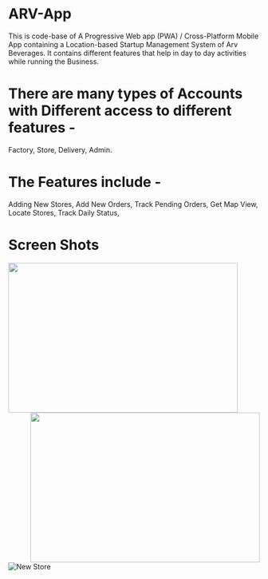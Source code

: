 # ARV-App

This is code-base of A Progressive Web app (PWA) / Cross-Platform Mobile App containing a Location-based Startup Management System of Arv Beverages.
It contains different features that help in day to day activities while running the Business.

# There are many types of Accounts with Different access to different features - 
Factory, Store, Delivery, Admin.

# The Features include - 
Adding New Stores, 
Add New Orders, 
Track Pending Orders, 
Get Map View, 
Locate Stores, 
Track Daily Status, 

# Screen Shots
<img align="left" width="460" height="300" src="https://user-images.githubusercontent.com/22457544/131250399-f83b58af-8bc5-4153-bd4d-bb5930ef4fd6.png">
<img align="right" width="460" height="300" src="https://user-images.githubusercontent.com/22457544/131250569-78e70561-7474-4346-81be-13d1032aab84.png">

![New Store](https://user-images.githubusercontent.com/22457544/131250606-592cb28f-6b5d-4c31-aa65-1b17355828bf.png)




